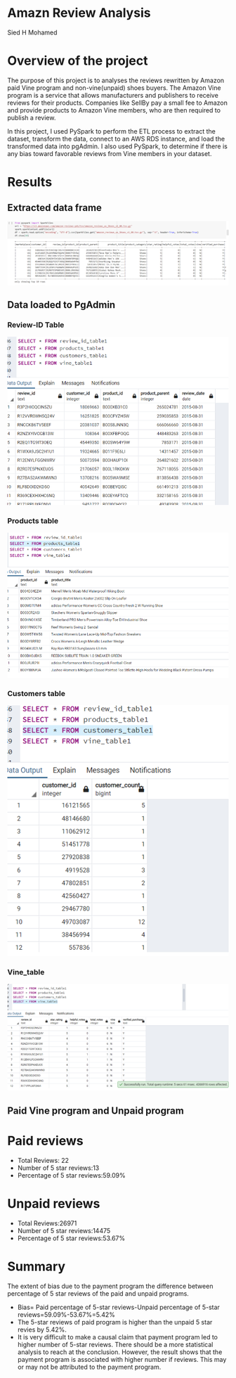# Amazn Review Analysis
Sied H Mohamed

# Overview of the project 
The purpose of this project is to analyses the reviews rewritten by Amazon paid Vine program and non-vine(unpaid) shoes buyers. The Amazon Vine program is a service that allows manufacturers and publishers to receive reviews for their products. Companies like SellBy pay a small fee to Amazon and provide products to Amazon Vine members, who are then required to publish a review.

In this project, I used PySpark to perform the ETL process to extract the dataset, transform the data, connect to an AWS RDS instance, and load the transformed data into pgAdmin. I also used PySpark, to determine if there is any bias toward favorable reviews from Vine members in your dataset. 

# Results
## Extracted data frame

![Table-1](https://github.com/SiedHM/Amazon_Vine_Analysis/blob/main/images/extracted_data.png)

## Data loaded to PgAdmin
### Review-ID Table
![table-2](https://github.com/SiedHM/Amazon_Vine_Analysis/blob/main/images/review_id%20table.png)

### Products table
![Table-3](https://github.com/SiedHM/Amazon_Vine_Analysis/blob/main/images/product%20table.png)

### Customers table
![Table-4](https://github.com/SiedHM/Amazon_Vine_Analysis/blob/main/images/customer%20table.png)

### Vine_table
![](https://github.com/SiedHM/Amazon_Vine_Analysis/blob/main/images/vine%20table.png)
## Paid Vine program and Unpaid program

# Paid reviews
-	Total Reviews: 22
-	Number of 5 star reviews:13
-	Percentage of  5 star reviews:59.09%
# Unpaid reviews
-	Total Reviews:26971
-	Number of 5 star reviews:14475
-	Percentage of  5 star reviews:53.67%

# Summary
The extent of bias due to the payment program the difference between percentage of 5 star reviews of the paid and unpaid programs. 
- Bias= Paid percentage of 5-star reviews-Unpaid percentage of 5-star reviews=59.09%-53.67%=5.42%
- The 5-star reviews of paid program is higher than the unpaid 5 star revies by 5.42%. 
- It is very difficult to make a causal claim that payment program led to higher number of 5-star reviews. There should be a more statistical analysis to reach at the conclusion. However, the result shows that the payment program is associated with higher number if reviews. 
This may or may not be attributed to the payment program.


